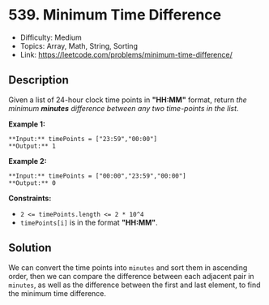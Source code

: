 # 539. Minimum Time Difference

- Difficulty: Medium
- Topics: Array, Math, String, Sorting
- Link: https://leetcode.com/problems/minimum-time-difference/

## Description

Given a list of 24-hour clock time points in **"HH:MM"** format, return *the minimum **minutes** difference between any two time-points in the list*.

**Example 1:**

```
**Input:** timePoints = ["23:59","00:00"]
**Output:** 1

```

**Example 2:**

```
**Input:** timePoints = ["00:00","23:59","00:00"]
**Output:** 0

```

**Constraints:**

- `2 <= timePoints.length <= 2 * 10^4`
- `timePoints[i]` is in the format **"HH:MM"**.

## Solution

We can convert the time points into `minutes` and sort them in ascending order, then we can compare the difference between each adjacent pair in `minutes`, as well as the difference between the first and last element, to find the minimum time difference.
